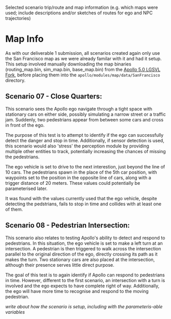 Selected scenario trip/route and map information (e.g. which maps were used; include descriptions and/or sketches of routes for ego and NPC trajectories)

# Map Info

As with our deliverable 1 submission, all scenarios created again only use the San Francisco map as we were already familar with it and had it setup. This setup involved manually downloading the map binaries (routing_map.bin, sim_map.bin, base_map.bin) from the [Apollo 5.0 LGSVL Fork](https://github.com/lgsvl/apollo-5.0/tree/simulator/modules/map/data/san_francisco), before placing them into the `apollo/modules/map/data/SanFrancisco` directory.



## Scenario 07 - Close Quarters:
This scenario sees the Apollo ego navigate through a tight space with stationary cars on either side, possibly simulating a narrow street or a traffic jam. Suddenly, two pedestrians appear from between some cars and cross in front of the ego.

The purpose of this test is to attempt to identify if the ego can successfully detect the danger and stop in time. Additionally, if sensor detection is used, this scenario would also 'stress' the perception module by providing multiple other entities to track, potentially increasing the chances of missing the pedestrians.

The ego vehicle is set to drive to the next interestion, just beyond the line of 10 cars. The pedestrians spawn in the place of the 5th car position, with waypoints set to the position in the opposite line of cars, along with a trigger distance of 20 meters. These values could potentially be parameterised later.

It was found with the values currently used that the ego vehicle, despite detecting the pedstrians, fails to stop in time and collides with at least one of them.


## Scenario 08 - Pedestrian Intersection:
This scenario also relates to testing Apollo's ability to detect and respond to pedestrians. In this situation, the ego vehicle is set to make a left turn at an intersection. A pedestrian is then triggered to walk across the intersection parallel to the original direction of the ego, directly crossing its path as it makes the turn. Two stationary cars are also placed at the intersection, although their presence serves little direct purpose.

The goal of this test is to again identify if Apollo can respond to pedestrians in time. However, different to the first scenario, an intersection with a turn is involved and the ego expects to have complete right of way. Additionally, the ego will have more time to recognise and respond to the moving pedestrian.

*write about how the scenario is setup, including with the parameteris-able variables*
